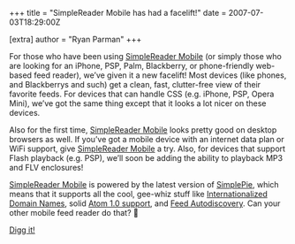 +++
title = "SimpleReader Mobile has had a facelift!"
date = 2007-07-03T18:29:00Z

[extra]
author = "Ryan Parman"
+++

For those who have been using [SimpleReader Mobile](http://mobile.simplereader.com/) (or simply those who are looking for an iPhone, PSP, Palm, Blackberry, or phone-friendly web-based feed reader), we’ve given it a new facelift! Most devices (like phones, and Blackberrys and such) get a clean, fast, clutter-free view of their favorite feeds. For devices that can handle CSS (e.g. iPhone, PSP, Opera Mini), we’ve got the same thing except that it looks a lot nicer on these devices.

Also for the first time, [SimpleReader Mobile](http://mobile.simplereader.com/) looks pretty good on desktop browsers as well. If you’ve got a mobile device with an internet data plan or WiFi support, give [SimpleReader Mobile](http://mobile.simplereader.com/) a try. Also, for devices that support Flash playback (e.g. PSP), we’ll soon be adding the ability to playback MP3 and FLV enclosures!

[SimpleReader Mobile](http://mobile.simplereader.com/) is powered by the latest version of [SimplePie](/), which means that it supports all the cool, gee-whiz stuff like [Internationalized Domain Names](http://mobile.simplereader.com/?feed=http://www.xn--8ws00zhy3a.com/feed), solid [Atom 1.0 support](http://mobile.simplereader.com/?feed=http://www.tbray.org/ongoing/ongoing.atom), and [Feed Autodiscovery](http://mobile.simplereader.com/?feed=digg.com). Can your other mobile feed reader do that? 🙂

[Digg it!](http://digg.com/software/Easy_news_reader_for_iPhone_PSP_Blackberry_and_other_mobile_devices)
